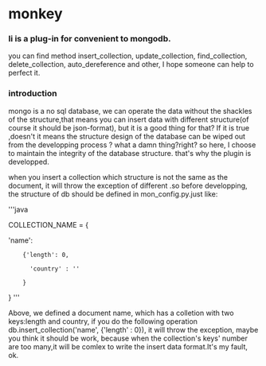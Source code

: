monkey
======

### Ii is a plug-in for convenient to mongodb.

you can find method insert_collection, update_collection, find_collection, delete_collection, auto_dereference and other,
I hope someone can help to perfect it.

### introduction
  mongo is a no sql database, we can operate the data without the shackles of the structure,that means you can insert
data with different structure(of course it should be json-format), but it is a good thing for that? If it is true ,doesn't
it means the structure design of the database can be wiped out from the developping process ? what a damn thing?right?
so here, I choose to maintain the integrity of the database structure. that's why the plugin is developped.
 
   when you insert a collection which structure is not the same as the document, it will throw the exception of different
.so before developping, the structure of db should be defined in mon_config.py.just like:
 
 '''java
  
  COLLECTION_NAME = {
   
   'name':
    
        {'length': 0,
         
          'country' : ''
           
        }
         
   
  }
  '''
   
  Above, we defined a document name, which has a colletion with two keys:length and country, if you do the following operation
  db.insert_collection('name', {'length' : 0}), it will throw the exception, maybe you think it should be work, because 
  when the collection's keys' number are too many,it will be comlex to write the insert data format.It's my fault, ok.
